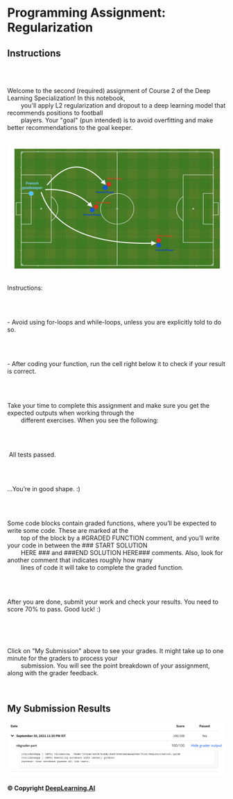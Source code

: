 # Programming Assignment: Regularization

## Instructions

<div style="white-space: pre-wrap">
    <p>Welcome to the second (required) assignment of Course 2 of the Deep Learning Specialization! In this notebook,
        you'll apply L2 regularization and dropout to a deep learning model that recommends positions to football
        players. Your "goal" (pun intended) is to avoid overfitting and make better recommendations to the goal keeper.
    </p><img src="images/Screen-Shot-2020-10-08-at-3.35.01-PM.png" alt="" />
    <p>Instructions:</p>
    <p>- Avoid using for-loops and while-loops, unless you are explicitly told to do so.</p>
    <p>- After coding your function, run the cell right below it to check if your result is correct.</p>
    <p>Take your time to complete this assignment and make sure you get the expected outputs when working through the
        different exercises. When you see the following:&nbsp;</p>
    <p>&nbsp;All tests passed.</p>
    <p>...You’re in good shape. :)&nbsp;</p>
    <p>Some code blocks contain graded functions, where you’ll be expected to write some code. These are marked at the
        top of the block by a #GRADED FUNCTION comment, and you’ll write your code in between the ### START SOLUTION
        HERE ### and ###END SOLUTION HERE### comments. Also, look for another comment that indicates roughly how many
        lines of code it will take to complete the graded function.&nbsp;</p>
    <p>After you are done, submit your work and check your results. You need to score 70% to pass. Good luck! :)&nbsp;
    </p>
    <p>Click on "My Submission" above to see your grades. It might take up to one minute for the graders to process your
        submission. You will see the point breakdown of your assignment, along with the grader feedback.</p>
</div>

## My Submission Results

<img src="images/week1.2_results.png" />

#### © Copyright [DeepLearning.AI](https://www.coursera.org/learn/applied-data-science-capstone?specialization=ibm-data-science)